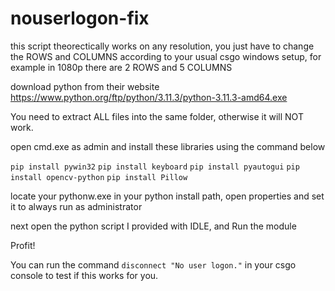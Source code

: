 # nouserlogon-fix

this script theorectically works on any resolution, you just have to change the ROWS and COLUMNS according to your usual csgo windows setup, for example in 1080p there are 2 ROWS and 5 COLUMNS

download python from their website
https://www.python.org/ftp/python/3.11.3/python-3.11.3-amd64.exe

You need to extract ALL files into the same folder, otherwise it will NOT work.


open cmd.exe as admin and install these libraries using the command below

`pip install pywin32`
`pip install keyboard`
`pip install pyautogui`
`pip install opencv-python`
`pip install Pillow`

locate your pythonw.exe in your python install path, open properties and set it to always run as administrator

next open the python script I provided with IDLE, and Run the module

Profit!

You can run the command `disconnect "No user logon."` in your csgo console to test if this works for you.
